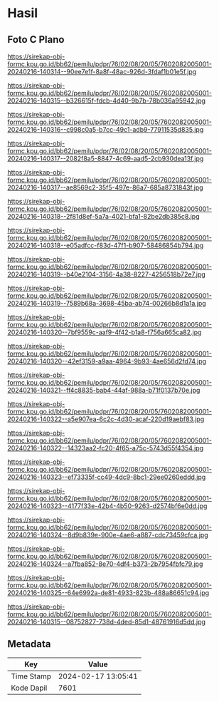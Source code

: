 # Hasil

## Foto C Plano

https://sirekap-obj-formc.kpu.go.id/bb62/pemilu/pdpr/76/02/08/20/05/7602082005001-20240216-140314--90ee7e1f-8a8f-48ac-926d-3fdaf1b01e5f.jpg

https://sirekap-obj-formc.kpu.go.id/bb62/pemilu/pdpr/76/02/08/20/05/7602082005001-20240216-140315--b326615f-fdcb-4d40-9b7b-78b036a95942.jpg

https://sirekap-obj-formc.kpu.go.id/bb62/pemilu/pdpr/76/02/08/20/05/7602082005001-20240216-140316--c998c0a5-b7cc-49c1-adb9-77911535d835.jpg

https://sirekap-obj-formc.kpu.go.id/bb62/pemilu/pdpr/76/02/08/20/05/7602082005001-20240216-140317--2082f8a5-8847-4c69-aad5-2cb930dea13f.jpg

https://sirekap-obj-formc.kpu.go.id/bb62/pemilu/pdpr/76/02/08/20/05/7602082005001-20240216-140317--ae8569c2-35f5-497e-86a7-685a8731843f.jpg

https://sirekap-obj-formc.kpu.go.id/bb62/pemilu/pdpr/76/02/08/20/05/7602082005001-20240216-140318--2f81d8ef-5a7a-4021-bfa1-82be2db385c8.jpg

https://sirekap-obj-formc.kpu.go.id/bb62/pemilu/pdpr/76/02/08/20/05/7602082005001-20240216-140318--e05adfcc-f83d-47f1-b907-58486854b794.jpg

https://sirekap-obj-formc.kpu.go.id/bb62/pemilu/pdpr/76/02/08/20/05/7602082005001-20240216-140319--b40e2104-3156-4a38-8227-4256518b72e7.jpg

https://sirekap-obj-formc.kpu.go.id/bb62/pemilu/pdpr/76/02/08/20/05/7602082005001-20240216-140319--7589b68a-3698-45ba-ab74-00266b8d1a1a.jpg

https://sirekap-obj-formc.kpu.go.id/bb62/pemilu/pdpr/76/02/08/20/05/7602082005001-20240216-140320--7bf9559c-aaf9-4f42-b1a8-f756a665ca82.jpg

https://sirekap-obj-formc.kpu.go.id/bb62/pemilu/pdpr/76/02/08/20/05/7602082005001-20240216-140320--42ef3159-a9aa-4964-9b93-4ae656d2fd74.jpg

https://sirekap-obj-formc.kpu.go.id/bb62/pemilu/pdpr/76/02/08/20/05/7602082005001-20240216-140321--ff4c8835-bab4-44af-988a-b71f0137b70e.jpg

https://sirekap-obj-formc.kpu.go.id/bb62/pemilu/pdpr/76/02/08/20/05/7602082005001-20240216-140322--a5e907ea-6c2c-4d30-acaf-220d19aebf83.jpg

https://sirekap-obj-formc.kpu.go.id/bb62/pemilu/pdpr/76/02/08/20/05/7602082005001-20240216-140322--14323aa2-fc20-4f65-a75c-5743d55f4354.jpg

https://sirekap-obj-formc.kpu.go.id/bb62/pemilu/pdpr/76/02/08/20/05/7602082005001-20240216-140323--ef73335f-cc49-4dc9-8bc1-29ee0260eddd.jpg

https://sirekap-obj-formc.kpu.go.id/bb62/pemilu/pdpr/76/02/08/20/05/7602082005001-20240216-140323--4177f33e-42b4-4b50-9263-d2574bf6e0dd.jpg

https://sirekap-obj-formc.kpu.go.id/bb62/pemilu/pdpr/76/02/08/20/05/7602082005001-20240216-140324--8d9b839e-900e-4ae6-a887-cdc73459cfca.jpg

https://sirekap-obj-formc.kpu.go.id/bb62/pemilu/pdpr/76/02/08/20/05/7602082005001-20240216-140324--a7fba852-8e70-4df4-b373-2b7954fbfc79.jpg

https://sirekap-obj-formc.kpu.go.id/bb62/pemilu/pdpr/76/02/08/20/05/7602082005001-20240216-140325--64e6992a-de81-4933-823b-488a86651c94.jpg

https://sirekap-obj-formc.kpu.go.id/bb62/pemilu/pdpr/76/02/08/20/05/7602082005001-20240216-140315--08752827-738d-4ded-85d1-48761916d5dd.jpg


## Metadata

| Key        | Value               |
| ---------- | ------------------- |
| Time Stamp | 2024-02-17 13:05:41 |
| Kode Dapil | 7601                |



